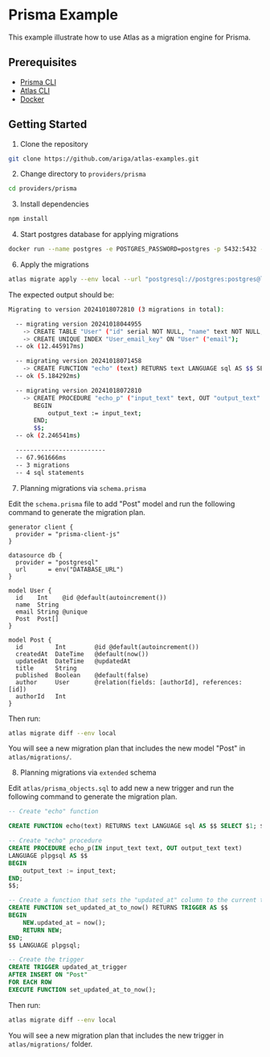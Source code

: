 # Prisma Example

This example illustrate how to use Atlas as a migration engine for Prisma.

## Prerequisites

- [Prisma CLI](https://www.prisma.io/docs/getting-started/installation)
- [Atlas CLI](https://docs.atlas.mongodb.com/reference/atlas-cli/install/)
- [Docker](https://docs.docker.com/get-docker/)

## Getting Started

1. Clone the repository

```bash
git clone https://github.com/ariga/atlas-examples.git
```

2. Change directory to `providers/prisma`

```bash
cd providers/prisma
```

3. Install dependencies

```bash
npm install
```

4. Start postgres database for applying migrations

```bash
docker run --name postgres -e POSTGRES_PASSWORD=postgres -p 5432:5432 -d postgres:16
```

6. Apply the migrations

```bash
atlas migrate apply --env local --url "postgresql://postgres:postgres@localhost:5432/postgres?search_path=public&sslmode=disable"
```

The expected output should be:

```bash
Migrating to version 20241018072810 (3 migrations in total):

  -- migrating version 20241018044955
    -> CREATE TABLE "User" ("id" serial NOT NULL, "name" text NOT NULL, "email" text NOT NULL, PRIMARY KEY ("id"));
    -> CREATE UNIQUE INDEX "User_email_key" ON "User" ("email");
  -- ok (12.445917ms)

  -- migrating version 20241018071458
    -> CREATE FUNCTION "echo" (text) RETURNS text LANGUAGE sql AS $$ SELECT $1; $$;
  -- ok (5.184292ms)

  -- migrating version 20241018072810
    -> CREATE PROCEDURE "echo_p" ("input_text" text, OUT "output_text" text) LANGUAGE plpgsql AS $$
       BEGIN
           output_text := input_text;
       END;
       $$;
  -- ok (2.246541ms)

  -------------------------
  -- 67.961666ms
  -- 3 migrations
  -- 4 sql statements
```

7. Planning migrations via `schema.prisma`

Edit the `schema.prisma` file to add "Post" model and run the following command to generate the migration plan.

```prisma
generator client {
  provider = "prisma-client-js"
}

datasource db {
  provider = "postgresql"
  url      = env("DATABASE_URL")
}

model User {
  id    Int    @id @default(autoincrement())
  name  String
  email String @unique
  Post  Post[]
}

model Post {
  id         Int        @id @default(autoincrement())
  createdAt  DateTime   @default(now())
  updatedAt  DateTime   @updatedAt
  title      String
  published  Boolean    @default(false)
  author     User       @relation(fields: [authorId], references: [id])
  authorId   Int
}
```

Then run:
```bash
atlas migrate diff --env local
```

You will see a new migration plan that includes the new model "Post" in `atlas/migrations/`.

8. Planning migrations via `extended` schema

Edit `atlas/prisma_objects.sql` to add new a new trigger and run the following command to generate the migration plan.

```sql
-- Create "echo" function

CREATE FUNCTION echo(text) RETURNS text LANGUAGE sql AS $$ SELECT $1; $$;

-- Create "echo" procedure
CREATE PROCEDURE echo_p(IN input_text text, OUT output_text text) 
LANGUAGE plpgsql AS $$
BEGIN
    output_text := input_text;
END;
$$;

-- Create a function that sets the "updated_at" column to the current time
CREATE FUNCTION set_updated_at_to_now() RETURNS TRIGGER AS $$
BEGIN
    NEW.updated_at = now();
    RETURN NEW;
END;
$$ LANGUAGE plpgsql;

-- Create the trigger
CREATE TRIGGER updated_at_trigger
AFTER INSERT ON "Post"
FOR EACH ROW
EXECUTE FUNCTION set_updated_at_to_now();
```

Then run:
```bash
atlas migrate diff --env local
```

You will see a new migration plan that includes the new trigger in `atlas/migrations/` folder.